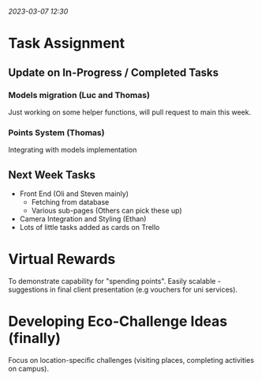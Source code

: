 *2023-03-07 12:30*

# Task Assignment

## Update on In-Progress / Completed Tasks

### Models migration (Luc and Thomas)
Just working on some helper functions,
will pull request to main this week.
### Points System (Thomas)
Integrating with models implementation

## Next Week Tasks

+ Front End (Oli and Steven mainly)
    + Fetching from database
    + Various sub-pages (Others can pick these up)
+ Camera Integration and Styling (Ethan)
+ Lots of little tasks added as cards on Trello

# Virtual Rewards

To demonstrate capability for "spending points".
Easily scalable - suggestions in final client presentation (e.g vouchers for uni services).

# Developing Eco-Challenge Ideas (finally)

Focus on location-specific challenges (visiting places, completing activities on campus).